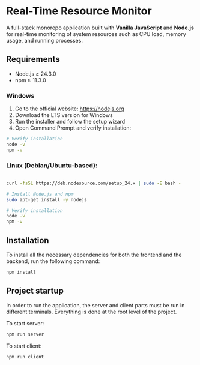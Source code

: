 # Real-Time Resource Monitor

A full-stack monorepo application built with **Vanilla JavaScript** and **Node.js** for real-time monitoring of system resources such as CPU load, memory usage, and running processes.

## Requirements

- Node.js ≥ 24.3.0
- npm ≥ 11.3.0

### Windows

1. Go to the official website: https://nodejs.org
2. Download the LTS version for Windows
3. Run the installer and follow the setup wizard
4. Open Command Prompt and verify installation:

```bash
# Verify installation
node -v
npm -v
```

### Linux (Debian/Ubuntu-based):

```bash

curl -fsSL https://deb.nodesource.com/setup_24.x | sudo -E bash -

# Install Node.js and npm
sudo apt-get install -y nodejs

# Verify installation
node -v
npm -v
```

## Installation

To install all the necessary dependencies for both the frontend and the backend, run the following command:

```bash
npm install
```

## Project startup

In order to run the application, the server and client parts must be run in different terminals. Everything is done at the root level of the project.

To start server:

```bash
npm run server
```

To start client:

```bash
npm run client
```
